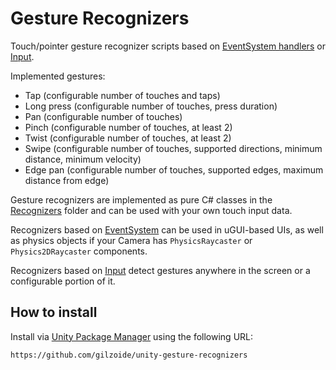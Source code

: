 # Gesture Recognizers
Touch/pointer gesture recognizer scripts based on [EventSystem handlers](https://docs.unity3d.com/Packages/com.unity.ugui@1.0/manual/SupportedEvents.html) or [Input](https://docs.unity3d.com/ScriptReference/Input.html).

Implemented gestures:
- Tap (configurable number of touches and taps)
- Long press (configurable number of touches, press duration)
- Pan (configurable number of touches)
- Pinch (configurable number of touches, at least 2)
- Twist (configurable number of touches, at least 2)
- Swipe (configurable number of touches, supported directions, minimum distance, minimum velocity)
- Edge pan (configurable number of touches, supported edges, maximum distance from edge)

Gesture recognizers are implemented as pure C# classes in the [Recognizers](Runtime/Recognizers) folder and can be used with your own touch input data.

Recognizers based on [EventSystem](Runtime/EventSystems) can be used in uGUI-based UIs, as well as physics objects if your Camera has `PhysicsRaycaster` or `Physics2DRaycaster` components.

Recognizers based on [Input](Runtime/Input) detect gestures anywhere in the screen or a configurable portion of it.


## How to install
Install via [Unity Package Manager](https://docs.unity3d.com/Manual/upm-ui-giturl.html) using the following URL:
```
https://github.com/gilzoide/unity-gesture-recognizers
```